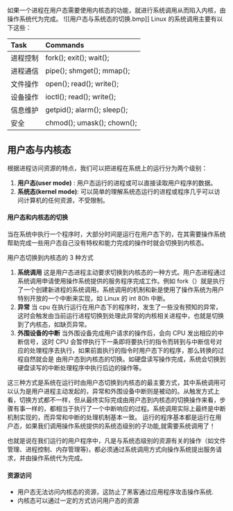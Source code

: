 如果一个进程在用户态需要使用内核态的功能，就进行系统调用从而陷入内核，由操作系统代为完成。
![[用户态与系统态的切换.bmp]]
Linux 的系统调用主要有以下这些：

|Task |	Commands|
|:----|:----|
|进程控制 |	fork(); exit(); wait();|
|进程通信 |	pipe(); shmget(); mmap();|
|文件操作 |	open(); read(); write();|
|设备操作 |	ioctl(); read(); write();|
|信息维护 |	getpid(); alarm(); sleep();|
|安全 	|chmod(); umask(); chown();

## 用户态与内核态
根据进程访问资源的特点，我们可以把进程在系统上的运行分为两个级别：
  1. **用户态(user mode)** : 用户态运行的进程或可以直接读取用户程序的数据。
  2. **系统态(kernel mode)**: 可以简单的理解系统态运行的进程或程序几乎可以访问计算机的任何资源，不受限制。

#### 用户态和内核态的切换
当在系统中执行一个程序时，大部分时间是运行在用户态下的，在其需要操作系统帮助完成一些用户态自己没有特权和能力完成的操作时就会切换到内核态。

用户态切换到内核态的 3 种方式

1. **系统调用**
这是用户态进程主动要求切换到内核态的一种方式。用户态进程通过系统调用申请使用操作系统提供的服务程序完成工作。例如 fork（）就是执行了一个创建新进程的系统调用。系统调用的机制和新是使用了操作系统为用户特别开放的一个中断来实现，如 Linux 的 int 80h 中断。
1. **异常**
当 cpu 在执行运行在用户态下的程序时，发生了一些没有预知的异常，这时会触发由当前运行进程切换到处理此异常的内核相关进程中，也就是切换到了内核态，如缺页异常。
1. **外围设备的中断**
当外围设备完成用户请求的操作后，会向 CPU 发出相应的中断信号，这时 CPU 会暂停执行下一条即将要执行的指令而转到与中断信号对应的处理程序去执行，如果前面执行的指令时用户态下的程序，那么转换的过程自然就会是 由用户态到内核态的切换。如硬盘读写操作完成，系统会切换到硬盘读写的中断处理程序中执行后边的操作等。

这三种方式是系统在运行时由用户态切换到内核态的最主要方式，其中系统调用可以认为是用户进程主动发起的，异常和外围设备中断则是被动的。从触发方式上看，切换方式都不一样，但从最终实际完成由用户态到内核态的切换操作来看，步骤有事一样的，都相当于执行了一个中断响应的过程。系统调用实际上最终是中断机制实现的，而异常和中断的处理机制基本一致。
运行的程序基本都是运行在用户态，如果我们调用操作系统提供的系统态级别的子功能,就需要系统调用了！

也就是说在我们运行的用户程序中，凡是与系统态级别的资源有关的操作（如文件管理、进程控制、内存管理等)，都必须通过系统调用方式向操作系统提出服务请求，并由操作系统代为完成。
#### 资源访问

- 用户态无法访问内核态的资源，这防止了黑客通过应用程序攻击操作系统.
- 内核态可以通过一定的方式访问用户态的资源
